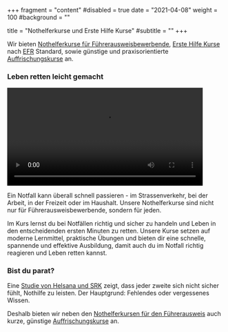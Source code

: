 +++
fragment = "content"
#disabled = true
date = "2021-04-08"
weight = 100
#background = ""

title = "Nothelferkurse und Erste Hilfe Kurse"
#subtitle = ""
+++

Wir bieten [Nothelferkurse für Führerausweisbewerbende](/nothelferkurse), [Erste Hilfe Kurse](/kurse/erstehilfe) nach [EFR](https://www.emergencyfirstresponse.com/) Standard, sowie günstige und praxisorientierte [Auffrischungskurse](/kurse/refresher) an.

<!--
Darüber hinaus gibt es Freizeitbeschäftigungen mit speziellen Anforderungen (z.B. Klettern oder Tauchen), für die wir [Spezialkurse](/kurse/spezialkurse) anbieten bei denen auf die besonderen Umstände und Techniken eingegangen wird.
-->

### Leben retten leicht gemacht

<video controls width="90%">
  <source src="/files/Leben-retten-leicht-gemacht.webm" type="video/webm">
  <source src="/files/Leben-retten-leicht-gemacht.mp4" type="video/mp4">
  Sorry, your browser does not support embedded videos.
</video>

Ein Notfall kann überall schnell passieren - im Strassenverkehr, bei der Arbeit, in der Freizeit oder im Haushalt.
Unsere Nothelferkurse sind nicht nur für Führerausweisbewerbende, sondern für jeden.

Im Kurs lernst du bei Notfällen richtig und sicher zu handeln und Leben in den entscheidenden ersten Minuten zu retten.
Unsere Kurse setzen auf moderne Lernmittel, praktische Übungen und bieten dir eine schnelle, spannende und effektive Ausbildung, damit auch du im Notfall richtig reagieren und Leben retten kannst.

### Bist du parat?

Eine [Studie von Helsana und SRK](https://www.helsana.ch/de/helsana-gruppe/medien-publikationen/mitteilungen/studie-erste-hilfe.html) zeigt, dass jeder zweite sich nicht sicher fühlt, Nothilfe zu leisten. Der Hauptgrund: Fehlendes oder vergessenes Wissen.

Deshalb bieten wir neben den [Nothelferkursen für den Führerausweis](/nothelferkurse) auch kurze, günstige [Auffrischungskurse](/kurse/refresher) an.

